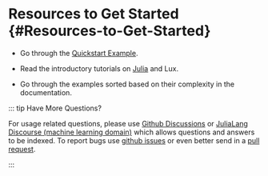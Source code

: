 
# Resources to Get Started {#Resources-to-Get-Started}
- Go through the [Quickstart Example](/introduction/index#getting-started).
  
- Read the introductory tutorials on [Julia](https://jump.dev/JuMP.jl/stable/tutorials/getting_started/getting_started_with_julia/#Getting-started-with-Julia) and Lux.
  
- Go through the examples sorted based on their complexity in the documentation.
  

::: tip Have More Questions?

For usage related questions, please use [Github Discussions](https://github.com/LuxDL/Lux.jl/discussions) or [JuliaLang Discourse (machine learning domain)](https://discourse.julialang.org/c/domain/ml/24/) which allows questions and answers to be indexed. To report bugs use [github issues](https://github.com/LuxDL/Lux.jl/issues) or even better send in a [pull request](https://github.com/LuxDL/Lux.jl/pulls).

:::

